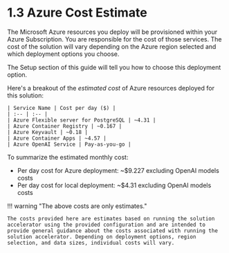 # 1.3 Azure Cost Estimate

The Microsoft Azure resources you deploy will be provisioned within your Azure Subscription. You are responsible for the cost of those services. The cost of the solution will vary depending on the Azure region selected and which deployment options you choose.

The Setup section of this guide will tell you how to choose this deployment option.

Here's a breakout of the _estimated cost_ of Azure resources deployed for this solution:

    | Service Name | Cost per day ($) |
    | :-- | :-- |
    | Azure Flexible server for PostgreSQL | ~4.31 |
    | Azure Container Registry | ~0.167 |
    | Azure Keyvault | ~0.18 |
    | Azure Container Apps | ~4.57 |
    | Azure OpenAI Service | Pay-as-you-go |

To summarize the estimated monthly cost:

- Per day cost for Azure deployment: ~$9.227 excluding OpenAI models costs
- Per day cost for local deployment: ~$4.31 excluding OpenAI models costs

!!! warning "The above costs are only estimates."

    The costs provided here are estimates based on running the solution accelerator using the provided configuration and are intended to provide general guidance about the costs associated with running the solution accelerator. Depending on deployment options, region selection, and data sizes, individual costs will vary.
